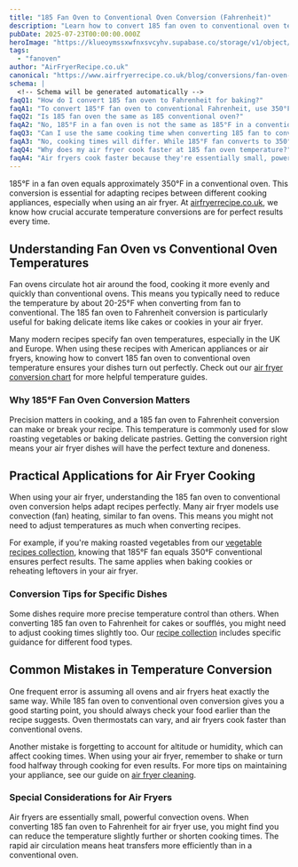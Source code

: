 ```yaml
---
title: "185 Fan Oven to Conventional Oven Conversion (Fahrenheit)"
description: "Learn how to convert 185 fan oven to conventional oven temperature in Fahrenheit with our simple guide. Perfect for air fryer recipes!"
pubDate: 2025-07-23T00:00:00.000Z
heroImage: "https://klueoymssxwfnxsvcyhv.supabase.co/storage/v1/object/public/Shmucket/185-fan-oven-to-conventional-oven-conversion-fahrenheit.png"
tags:
  - "fanoven"
author: "AirFryerRecipe.co.uk"
canonical: "https://www.airfryerrecipe.co.uk/blog/conversions/fan-oven-to-fahrenheit/185-fan-oven-to-conventional-oven-conversion-fahrenheit"
schema: |
  <!-- Schema will be generated automatically -->
faqQ1: "How do I convert 185 fan oven to Fahrenheit for baking?"
faqA1: "To convert 185°F fan oven to conventional Fahrenheit, use 350°F as your starting point. For baking in an air fryer, you might reduce this slightly to 340°F and check for doneness a few minutes early, as air fryers cook faster than conventional ovens."
faqQ2: "Is 185 fan oven the same as 185 conventional oven?"
faqA2: "No, 185°F in a fan oven is not the same as 185°F in a conventional oven. Fan ovens cook more efficiently, so 185°F fan equals about 350°F in a conventional oven. This difference is important when adapting recipes for air fryers or traditional ovens."
faqQ3: "Can I use the same cooking time when converting 185 fan to conventional oven?"
faqA3: "No, cooking times will differ. While 185°F fan converts to 350°F conventional, you'll typically need to reduce cooking time by about 20% when using a fan oven or air fryer. Always check food earlier than the recipe suggests and adjust as needed."
faqQ4: "Why does my air fryer cook faster at 185 fan oven temperature?"
faqA4: "Air fryers cook faster because they're essentially small, powerful fan ovens. The compact space and rapid air circulation mean heat transfers more efficiently. When converting 185 fan oven to air fryer, you might reduce both temperature and time slightly for perfect results."
---
```

<p>185°F in a fan oven equals approximately 350°F in a conventional oven. This conversion is essential for adapting recipes between different cooking appliances, especially when using an air fryer. At <a href=https://www.airfryerrecipe.co.uk>airfryerrecipe.co.uk</a>, we know how crucial accurate temperature conversions are for perfect results every time.</p>

<h2>Understanding Fan Oven vs Conventional Oven Temperatures</h2>
<p>Fan ovens circulate hot air around the food, cooking it more evenly and quickly than conventional ovens. This means you typically need to reduce the temperature by about 20-25°F when converting from fan to conventional. The 185 fan oven to Fahrenheit conversion is particularly useful for baking delicate items like cakes or cookies in your air fryer.</p>
<p>Many modern recipes specify fan oven temperatures, especially in the UK and Europe. When using these recipes with American appliances or air fryers, knowing how to convert 185 fan oven to conventional oven temperature ensures your dishes turn out perfectly. Check out our <a href=https://www.airfryerrecipe.co.uk/air-fryer-conversion-chart>air fryer conversion chart</a> for more helpful temperature guides.</p>

<h3>Why 185°F Fan Oven Conversion Matters</h3>
<p>Precision matters in cooking, and a 185 fan oven to Fahrenheit conversion can make or break your recipe. This temperature is commonly used for slow roasting vegetables or baking delicate pastries. Getting the conversion right means your air fryer dishes will have the perfect texture and doneness.</p>

<h2>Practical Applications for Air Fryer Cooking</h2>
<p>When using your air fryer, understanding the 185 fan oven to conventional oven conversion helps adapt recipes perfectly. Many air fryer models use convection (fan) heating, similar to fan ovens. This means you might not need to adjust temperatures as much when converting recipes.</p>
<p>For example, if you're making roasted vegetables from our <a href=https://www.airfryerrecipe.co.uk/recipe-category/vegetables>vegetable recipes collection</a>, knowing that 185°F fan equals 350°F conventional ensures perfect results. The same applies when baking cookies or reheating leftovers in your air fryer.</p>

<h3>Conversion Tips for Specific Dishes</h3>
<p>Some dishes require more precise temperature control than others. When converting 185 fan oven to Fahrenheit for cakes or soufflés, you might need to adjust cooking times slightly too. Our <a href=https://www.airfryerrecipe.co.uk/recipes>recipe collection</a> includes specific guidance for different food types.</p>

<h2>Common Mistakes in Temperature Conversion</h2>
<p>One frequent error is assuming all ovens and air fryers heat exactly the same way. While 185 fan oven to conventional oven conversion gives you a good starting point, you should always check your food earlier than the recipe suggests. Oven thermostats can vary, and air fryers cook faster than conventional ovens.</p>
<p>Another mistake is forgetting to account for altitude or humidity, which can affect cooking times. When using your air fryer, remember to shake or turn food halfway through cooking for even results. For more tips on maintaining your appliance, see our guide on <a href=https://www.airfryerrecipe.co.uk/air-fryer-cleaner>air fryer cleaning</a>.</p>

<h3>Special Considerations for Air Fryers</h3>
<p>Air fryers are essentially small, powerful convection ovens. When converting 185 fan oven to Fahrenheit for air fryer use, you might find you can reduce the temperature slightly further or shorten cooking times. The rapid air circulation means heat transfers more efficiently than in a conventional oven.</p>
